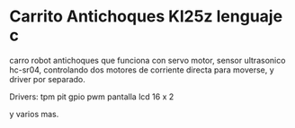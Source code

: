 # Carrito Antichoques Kl25z lenguaje c
carro robot antichoques que funciona con servo motor, sensor ultrasonico hc-sr04, controlando dos motores de corriente directa para moverse, y driver por separado.

Drivers: 
tpm
pit
gpio
pwm
pantalla lcd 16 x 2

y varios mas.
